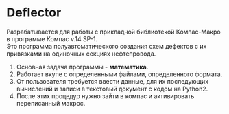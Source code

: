 # Deflector
Разрабатывается для работы с прикладной библиотекой Компас-Макро в программе Компас v.14 SP-1.<br>
    Это программа полуавтоматического создания схем дефектов с их привязками на одиночных секциях нефтепровода.<br>
<ol>
  <li>
    Основная задача программы - <b>математика</b>.
  </li>
  <li>
    Работает вкупе с определенными файлами, определенного формата.<br>
  </li>
  <li>
    От пользователя требуется ввести данные, для их последующих вычислений и записи в текстовый документ с кодом на Python2. <br>
  </li>
  <li>
    После этих процедур нужно зайти в компас и активировать переписанный макрос.
  </li>
